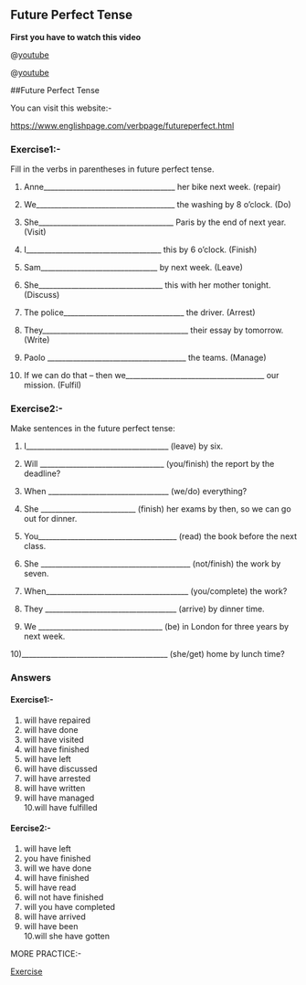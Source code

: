 ## Future Perfect Tense


**First you have to watch this video**


@[youtube](_zErY5dar9Y)

@[youtube](yEdOh7_1juM)

##Future Perfect Tense

You can visit this website:-

https://www.englishpage.com/verbpage/futureperfect.html


### Exercise1:-

Fill in the verbs in parentheses in future perfect tense.



1) Anne____________________________________ her bike next week. (repair)

2) We______________________________________ the washing by 8 o’clock. (Do)

3) She_____________________________________ Paris by the end of next year. (Visit)

4) I_____________________________________ this by 6 o’clock. (Finish)

5) Sam________________________________ by next week. (Leave)

6) She__________________________________ this with her mother tonight. (Discuss)

7) The police_________________________________ the driver. (Arrest)

8) They________________________________________ their essay by tomorrow. (Write)

9) Paolo ______________________________________ the teams. (Manage)

10) If we can do that – then we______________________________________ our mission. (Fulfil)




### Exercise2:-

Make sentences in the future perfect tense:

1) I_______________________________________ (leave) by six.

2) Will __________________________________ (you/finish) the report by the deadline?

3) When _________________________________ (we/do) everything?

4) She __________________________ (finish) her exams by then, so we can go out for dinner.

5) You______________________________________ (read) the book before the next class.

6) She _________________________________________ (not/finish) the work by seven.

7) When_______________________________________ (you/complete) the work?

8) They ____________________________________ (arrive) by dinner time.

9) We __________________________________ (be) in London for three years by next week.

10)________________________________________ (she/get) home by lunch time?

### Answers

#### Exercise1:-

1. will have repaired	                          
2. will have done	                                 
3. will have visited	                          
4. will have finished	                          	
5. will have left	                                    
6. will have discussed	                          
7. will have arrested	                          
8. will have written                                    
9. will have managed                                                          
10.will have fulfilled	                                          



#### Eercise2:-

1. will have left
2. you have finished	
3. will we have done	
4. will have finished	
5. will have read	
6. will not have finished	
7. will you have completed
8. will have arrived
9. will have been	                       
10.will she have gotten                 


MORE PRACTICE:-

[Exercise](https://www.perfect-english-grammar.com/future-perfect-exercise-4.html)



